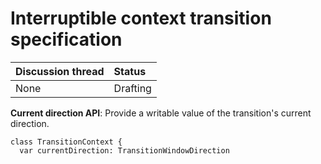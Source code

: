 # Interruptible context transition specification

| Discussion thread | Status |
|:------------------|:-------|
| None | Drafting |

**Current direction API**: Provide a writable value of the transition's current direction.

```
class TransitionContext {
  var currentDirection: TransitionWindowDirection
```
